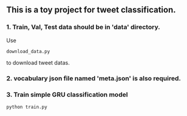 
## This is a toy project for tweet classification.

### 1. Train, Val, Test data should be in 'data' directory. <br>
Use <pre><code>download_data.py </code></pre> to download tweet datas. 

### 2. vocabulary json file named 'meta.json' is also required.

### 3. Train simple GRU classification model
<pre><code>python train.py</code></pre>
